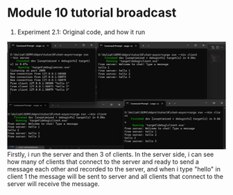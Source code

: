 # Module 10 tutorial broadcast

1. Experiment 2.1: Original code, and how it run
<img src="assets/ss1.png">
 Firstly, i run the server and then 3 of clients. In the server side, i can see how many of clients that connect to the server and ready to send a message each other and recorded to the server, and when i type "hello" in client 1 the message will be sent to server and all clients that connect to the server will receive the message.
